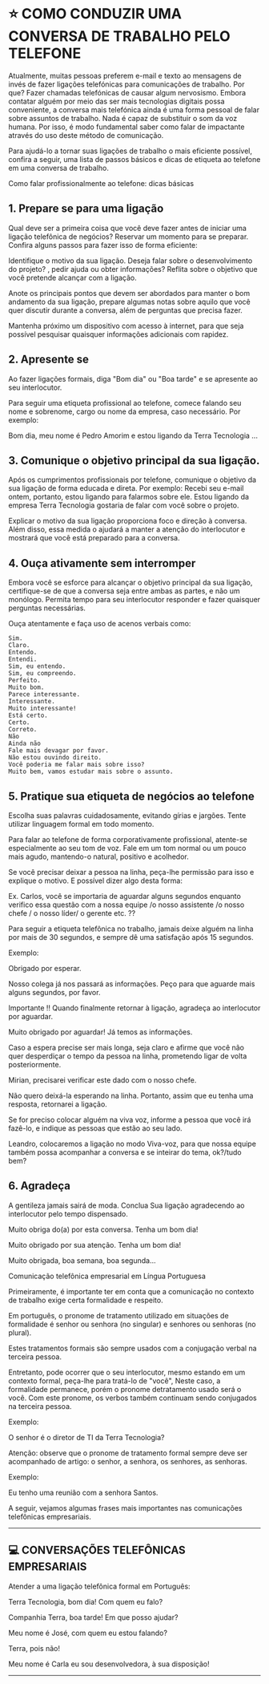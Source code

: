 # :star: COMO CONDUZIR UMA CONVERSA DE TRABALHO PELO TELEFONE

Atualmente, muitas pessoas preferem e-mail e texto ao mensagens de invés de fazer ligações telefónicas para comunicações de trabalho. Por que? Fazer chamadas telefónicas de causar algum nervosismo. Embora contatar alguém por meio das ser mais tecnologias digitais possa
conveniente, a conversa mais telefónica ainda é uma forma pessoal de falar sobre assuntos de trabalho. Nada é capaz de substituir o som da voz humana. Por isso, é modo fundamental saber como falar de impactante através do uso deste método de comunicação.

Para ajudá-lo a tornar suas ligações de trabalho o mais eficiente possível, confira a seguir, uma lista de passos básicos e dicas de etiqueta ao telefone em uma conversa de trabalho.

Como falar profissionalmente ao telefone: dicas básicas


## 1. Prepare se para uma ligação

Qual deve ser a primeira coisa que você deve fazer antes de iniciar uma ligação telefônica de negócios? Reservar um momento para se preparar. Confira alguns passos para fazer isso de forma eficiente:

Identifique o motivo da sua ligação. Deseja falar sobre o desenvolvimento do projeto? , pedir ajuda ou obter informações? Reflita sobre o objetivo que você pretende alcançar com a ligação.

Anote os principais pontos que devem ser abordados para manter o bom andamento da sua ligação, prepare algumas notas sobre aquilo que você quer discutir durante a conversa, além de perguntas que precisa fazer.

Mantenha próximo um dispositivo com acesso à internet, para que seja possível pesquisar quaisquer informações adicionais com rapidez.

## 2. Apresente se

Ao fazer ligações formais, diga "Bom dia" ou "Boa tarde" e se apresente ao seu interlocutor.

Para seguir uma etiqueta profissional ao telefone, comece falando seu nome e sobrenome, cargo ou nome da empresa, caso necessário. Por exemplo:

Bom dia, meu nome é Pedro Amorim e estou ligando da Terra Tecnologia ...

## 3. Comunique o objetivo principal da sua ligação.

Após os cumprimentos profissionais por telefone, comunique o objetivo da sua ligação de forma educada e direta. Por exemplo: Recebi seu e-mail ontem, portanto, estou ligando para falarmos sobre ele. Estou ligando da empresa Terra Tecnologia gostaria de falar com você
sobre o projeto.

Explicar o motivo da sua ligação proporciona foco e direção à conversa. Além disso, essa medida o ajudará a manter a atenção do interlocutor e mostrará que você está preparado para a conversa.

## 4. Ouça ativamente sem interromper

Embora você se esforce para alcançar o objetivo principal da sua ligação, certifique-se de que a conversa seja entre ambas as partes, e não um monólogo. Permita tempo para seu interlocutor responder e fazer quaisquer perguntas necessárias.

Ouça atentamente e faça uso de acenos verbais como:

```
Sim.
Claro.
Entendo.
Entendi.
Sim, eu entendo.
Sim, eu compreendo.
Perfeito.
Muito bom.
Parece interessante.
Interessante.
Muito interessante!
Está certo.
Certo.
Correto.
Não
Ainda não
Fale mais devagar por favor.
Não estou ouvindo direito.
Você poderia me falar mais sobre isso?
Muito bem, vamos estudar mais sobre o assunto.
```

## 5. Pratique sua etiqueta de negócios ao telefone

Escolha suas palavras cuidadosamente, evitando gírias e jargões. Tente utilizar linguagem formal em todo momento.

Para falar ao telefone de forma corporativamente profissional, atente-se especialmente ao seu tom de voz. Fale em um tom normal ou um pouco mais agudo, mantendo-o natural, positivo e acolhedor.

Se você precisar deixar a pessoa na linha, peça-lhe permissão para isso e explique o motivo. E possível dizer algo desta forma:

Ex. Carlos, você se importaria de aguardar alguns segundos enquanto verifico essa questão com a nossa equipe /o nosso assistente /o nosso chefe / o nosso líder/ o gerente etc. ??

Para seguir a etiqueta telefônica no trabalho, jamais deixe alguém na linha por mais de 30 segundos, e sempre dê uma satisfação após 15 segundos.

Exemplo:

Obrigado por esperar.

Nosso colega já nos passará as informações. Peço para que aguarde mais alguns segundos, por favor.

Importante !! Quando finalmente retornar à ligação, agradeça ao interlocutor por aguardar.

Muito obrigado por aguardar! Já temos as informações.

Caso a espera precise ser mais longa, seja claro e afirme que você não quer desperdiçar o tempo da pessoa na linha, prometendo ligar de volta posteriormente.

Mirian, precisarei verificar este dado com o nosso chefe.

Não quero deixá-la esperando na linha. Portanto, assim que eu tenha uma resposta, retornarei a ligação.

Se for preciso colocar alguém na viva voz, informe a pessoa que você irá fazê-lo, e indique as pessoas que estão ao seu lado.

Leandro, colocaremos a ligação no modo Viva-voz, para que nossa equipe também possa acompanhar a conversa e se inteirar do tema, ok?/tudo bem?

## 6. Agradeça

A gentileza jamais sairá de moda. Conclua Sua ligação agradecendo ao interlocutor pelo tempo dispensado.

Muito obriga do(a) por esta conversa. Tenha um bom dia!

Muito obrigado por sua atenção. Tenha um bom dia!

Muito obrigada, boa semana, boa segunda...

Comunicação telefônica empresarial em Língua Portuguesa

Primeiramente, é importante ter em conta que a comunicação no contexto de trabalho exige certa formalidade e respeito.

Em português, o pronome de tratamento utilizado em situações de formalidade é senhor ou senhora (no singular) e senhores ou senhoras (no plural).

Estes tratamentos formais são sempre usados com a conjugação verbal na terceira pessoa.

Entretanto, pode ocorrer que o seu interlocutor, mesmo estando em um contexto formal, peça-lhe para tratá-lo de "você", Neste caso, a formalidade permanece, porém o pronome detratamento usado será o você. Com este pronome, os verbos também continuam sendo conjugados na terceira pessoa.

Exemplo:

O senhor é o diretor de TI da Terra Tecnologia?

Atenção: observe que o pronome de tratamento formal sempre deve ser acompanhado de artigo: o senhor, a senhora, os senhores, as senhoras.

Exemplo:

Eu tenho uma reunião com a senhora Santos.

A seguir, vejamos algumas frases mais importantes nas comunicações telefônicas empresariais.

---

## :computer: CONVERSAÇÕES TELEFÔNICAS EMPRESARIAIS

Atender a uma ligação telefônica formal em Português:

Terra Tecnologia, bom dia! Com quem eu falo?

Companhia Terra, boa tarde! Em que posso ajudar?

Meu nome é José, com quem eu estou falando?

Terra, pois não!

Meu nome é Carla eu sou desenvolvedora, à sua disposição!

---
